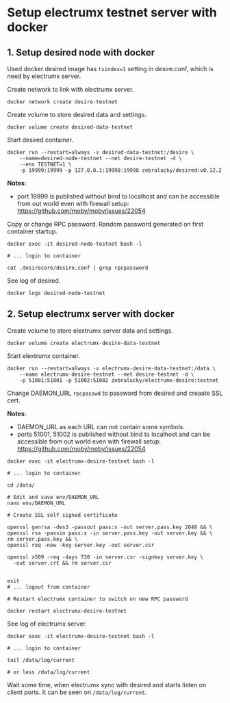 # Setup electrumx testnet server with docker

## 1. Setup desired node with docker

Used docker desired image has `txindex=1` setting in desire.conf,
which is need by electrumx server.

Create network to link with electrumx server.

```
docker network create desire-testnet
```

Create volume to store desired data and settings.

```
docker volume create desired-data-testnet
```

Start desired container.

```
docker run --restart=always -v desired-data-testnet:/desire \
    --name=desired-node-testnet --net desire-testnet -d \
    --env TESTNET=1 \
    -p 19999:19999 -p 127.0.0.1:19998:19998 zebralucky/desired:v0.12.2
```

**Notes**:
 - port 19999 is published without bind to localhost and can be
 accessible from out world even with firewall setup:
 https://github.com/moby/moby/issues/22054

Copy or change RPC password. Random password generated
on first container startup.

```
docker exec -it desired-node-testnet bash -l

# ... login to container

cat .desirecore/desire.conf | grep rpcpassword
```

See log of desired.

```
docker logs desired-node-testnet
```

## 2. Setup electrumx server with docker

Create volume to store elextrumx server data and settings.

```
docker volume create electrumx-desire-data-testnet
```

Start elextrumx container.

```
docker run --restart=always -v electrumx-desire-data-testnet:/data \
    --name electrumx-desire-testnet --net desire-testnet -d \
    -p 51001:51001 -p 51002:51002 zebralucky/electrumx-desire:testnet
```

Change DAEMON_URL `rpcpasswd` to password from desired and creaate SSL cert.

**Notes**:
 - DAEMON_URL as each URL can not contain some symbols.
 - ports 51001, 51002 is published without bind to localhost and can be
 accessible from out world even with firewall setup:
 https://github.com/moby/moby/issues/22054

```
docker exec -it electrumx-desire-testnet bash -l

# ... login to container

cd /data/

# Edit and save env/DAEMON_URL
nano env/DAEMON_URL

# Create SSL self signed certificate

openssl genrsa -des3 -passout pass:x -out server.pass.key 2048 && \
openssl rsa -passin pass:x -in server.pass.key -out server.key && \
rm server.pass.key && \
openssl req -new -key server.key -out server.csr

openssl x509 -req -days 730 -in server.csr -signkey server.key \
  -out server.crt && rm server.csr


exit
# ... logout from container

# Restart electrumx container to switch on new RPC password

docker restart electrumx-desire-testnet
```

See log of electrumx server.

```
docker exec -it electrumx-desire-testnet bash -l

# ... login to container

tail /data/log/current

# or less /data/log/current
```

Wait some time, when electrumx sync with desired and
starts listen on client ports. It can be seen on `/data/log/current`.
